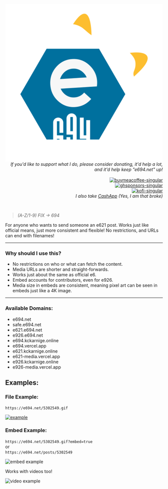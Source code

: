 <img  align="left" alt="e694" src="./icon.svg">

<p align="right">
  <i>If you'd like to support what I do, please consider donating, it'd help a lot, and it'd help keep "e694.net" up!</i>
  <br><br>
  <a href="https://www.buymeacoffee.com/kckarnige" target="_blank">
    <img alt="buymeacoffee-singular" height="40" src="https://cdn.jsdelivr.net/npm/@intergrav/devins-badges@3/assets/compact/donate/buymeacoffee-singular_vector.svg">
  </a>
  <br>
  <a href="https://github.com/sponsors/kckarnige" target="_blank">
    <img alt="ghsponsors-singular" height="40" src="https://cdn.jsdelivr.net/npm/@intergrav/devins-badges@3/assets/compact/donate/ghsponsors-singular_vector.svg">
  </a>
  <br>
  <a href="https://ko-fi.com/kckarnige" target="_blank">
    <img alt="kofi-singular" height="40" src="https://cdn.jsdelivr.net/npm/@intergrav/devins-badges@3/assets/compact/donate/kofi-singular_vector.svg">
  </a>
  <br>
  <i>I also take <a href="https://cash.app/$kckarnige">CashApp</a> (Yes, I am that broke)</i>
</p>

<br>

>*(A-Z/1-9) FIX -> 694*

For anyone who wants to send someone an e621 post. Works just like official means, just more consistent and flexible! No restrictions, and URLs can end with filenames!

----

### Why should I use this?

- No restrictions on who or what can fetch the content.
- Media URLs are shorter and straight-forwards.
- Works just about the same as official e6.
- Embed accounts for contributors, even for e926.
- Media size in embeds are consistent, meaning pixel art can be seen in embeds just like a 4K image.

----

### Available Domains:

- e694.net
- safe.e694.net
- e621.e694.net
- e926.e694.net
- e694.kckarnige.online
- e694.vercel.app
- e621.kckarnige.online
- e621-media.vercel.app
- e926.kckarnige.online
- e926-media.vercel.app

## Examples:

### File Example:

`https://e694.net/5302549.gif`

[![example](https://e694.net/5302549.gif)](https://e694.net/5302549.gif)

### Embed Example:

`https://e694.net/5302549.gif?embed=true`  
or  
`https://e694.net/posts/5302549`

![embed example](https://e694.net/embed_example.png)

Works with videos too!

![video example](https://e694.net/video_example.png)